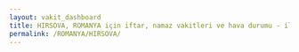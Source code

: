 ```yaml
---
layout: vakit_dashboard
title: HIRSOVA, ROMANYA için iftar, namaz vakitleri ve hava durumu - ilçe/eyalet seç
permalink: /ROMANYA/HIRSOVA/
---
```


<script type="text/javascript">
  var GLOBAL_COUNTRY = 'ROMANYA';
  var GLOBAL_CITY = 'HIRSOVA';
  var GLOBAL_STATE = '';
  var lat = 72;
  var lon = 21;
</script>
